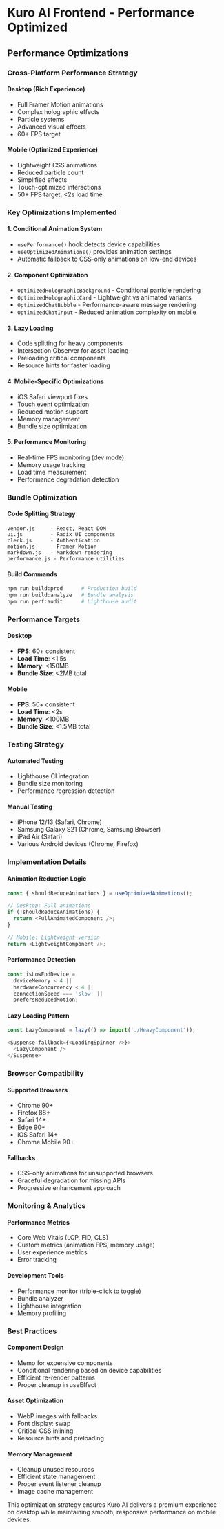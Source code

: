 # Kuro AI Frontend - Performance Optimized

## Performance Optimizations

### Cross-Platform Performance Strategy

#### Desktop (Rich Experience)
- Full Framer Motion animations
- Complex holographic effects
- Particle systems
- Advanced visual effects
- 60+ FPS target

#### Mobile (Optimized Experience)
- Lightweight CSS animations
- Reduced particle count
- Simplified effects
- Touch-optimized interactions
- 50+ FPS target, <2s load time

### Key Optimizations Implemented

#### 1. Conditional Animation System
- `usePerformance()` hook detects device capabilities
- `useOptimizedAnimations()` provides animation settings
- Automatic fallback to CSS-only animations on low-end devices

#### 2. Component Optimization
- `OptimizedHolographicBackground` - Conditional particle rendering
- `OptimizedHolographicCard` - Lightweight vs animated variants
- `OptimizedChatBubble` - Performance-aware message rendering
- `OptimizedChatInput` - Reduced animation complexity on mobile

#### 3. Lazy Loading
- Code splitting for heavy components
- Intersection Observer for asset loading
- Preloading critical components
- Resource hints for faster loading

#### 4. Mobile-Specific Optimizations
- iOS Safari viewport fixes
- Touch event optimization
- Reduced motion support
- Memory management
- Bundle size optimization

#### 5. Performance Monitoring
- Real-time FPS monitoring (dev mode)
- Memory usage tracking
- Load time measurement
- Performance degradation detection

### Bundle Optimization

#### Code Splitting Strategy
```
vendor.js     - React, React DOM
ui.js         - Radix UI components
clerk.js      - Authentication
motion.js     - Framer Motion
markdown.js   - Markdown rendering
performance.js - Performance utilities
```

#### Build Commands
```bash
npm run build:prod      # Production build
npm run build:analyze   # Bundle analysis
npm run perf:audit      # Lighthouse audit
```

### Performance Targets

#### Desktop
- **FPS**: 60+ consistent
- **Load Time**: <1.5s
- **Memory**: <150MB
- **Bundle Size**: <2MB total

#### Mobile
- **FPS**: 50+ consistent  
- **Load Time**: <2s
- **Memory**: <100MB
- **Bundle Size**: <1.5MB total

### Testing Strategy

#### Automated Testing
- Lighthouse CI integration
- Bundle size monitoring
- Performance regression detection

#### Manual Testing
- iPhone 12/13 (Safari, Chrome)
- Samsung Galaxy S21 (Chrome, Samsung Browser)
- iPad Air (Safari)
- Various Android devices (Chrome, Firefox)

### Implementation Details

#### Animation Reduction Logic
```typescript
const { shouldReduceAnimations } = useOptimizedAnimations();

// Desktop: Full animations
if (!shouldReduceAnimations) {
  return <FullAnimatedComponent />;
}

// Mobile: Lightweight version
return <LightweightComponent />;
```

#### Performance Detection
```typescript
const isLowEndDevice = 
  deviceMemory < 4 || 
  hardwareConcurrency < 4 || 
  connectionSpeed === 'slow' ||
  prefersReducedMotion;
```

#### Lazy Loading Pattern
```typescript
const LazyComponent = lazy(() => import('./HeavyComponent'));

<Suspense fallback={<LoadingSpinner />}>
  <LazyComponent />
</Suspense>
```

### Browser Compatibility

#### Supported Browsers
- Chrome 90+
- Firefox 88+
- Safari 14+
- Edge 90+
- iOS Safari 14+
- Chrome Mobile 90+

#### Fallbacks
- CSS-only animations for unsupported browsers
- Graceful degradation for missing APIs
- Progressive enhancement approach

### Monitoring & Analytics

#### Performance Metrics
- Core Web Vitals (LCP, FID, CLS)
- Custom metrics (animation FPS, memory usage)
- User experience metrics
- Error tracking

#### Development Tools
- Performance monitor (triple-click to toggle)
- Bundle analyzer
- Lighthouse integration
- Memory profiling

### Best Practices

#### Component Design
- Memo for expensive components
- Conditional rendering based on device capabilities
- Efficient re-render patterns
- Proper cleanup in useEffect

#### Asset Optimization
- WebP images with fallbacks
- Font display: swap
- Critical CSS inlining
- Resource hints and preloading

#### Memory Management
- Cleanup unused resources
- Efficient state management
- Proper event listener cleanup
- Image cache management

This optimization strategy ensures Kuro AI delivers a premium experience on desktop while maintaining smooth, responsive performance on mobile devices.